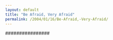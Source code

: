 ```yaml
---
layout: default
title: "Be Afraid, Very Afraid"
permalink: /2004/01/16/Be-Afraid,-Very-Afraid/
---
```


################